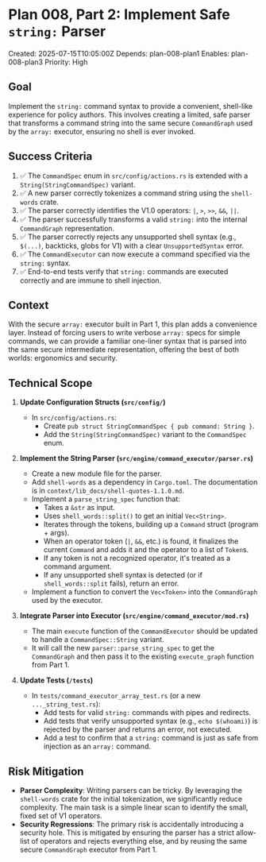 # Plan 008, Part 2: Implement Safe `string:` Parser

Created: 2025-07-15T10:05:00Z
Depends: plan-008-plan1
Enables: plan-008-plan3
Priority: High

## Goal

Implement the `string:` command syntax to provide a convenient, shell-like experience for policy authors. This involves creating a limited, safe parser that transforms a command string into the same secure `CommandGraph` used by the `array:` executor, ensuring no shell is ever invoked.

## Success Criteria

1.  ✅ The `CommandSpec` enum in `src/config/actions.rs` is extended with a `String(StringCommandSpec)` variant.
2.  ✅ A new parser correctly tokenizes a command string using the `shell-words` crate.
3.  ✅ The parser correctly identifies the V1.0 operators: `|`, `>`, `>>`, `&&`, `||`.
4.  ✅ The parser successfully transforms a valid `string:` into the internal `CommandGraph` representation.
5.  ✅ The parser correctly rejects any unsupported shell syntax (e.g., `$(...)`, backticks, globs for V1) with a clear `UnsupportedSyntax` error.
6.  ✅ The `CommandExecutor` can now execute a command specified via the `string:` syntax.
7.  ✅ End-to-end tests verify that `string:` commands are executed correctly and are immune to shell injection.

## Context

With the secure `array:` executor built in Part 1, this plan adds a convenience layer. Instead of forcing users to write verbose `array:` specs for simple commands, we can provide a familiar one-liner syntax that is parsed into the same secure intermediate representation, offering the best of both worlds: ergonomics and security.

## Technical Scope

1.  **Update Configuration Structs (`src/config/`)**

    - In `src/config/actions.rs`:
      - Create `pub struct StringCommandSpec { pub command: String }`.
      - Add the `String(StringCommandSpec)` variant to the `CommandSpec` enum.

2.  **Implement the String Parser (`src/engine/command_executor/parser.rs`)**

    - Create a new module file for the parser.
    - Add `shell-words` as a dependency in `Cargo.toml`. The documentation is in `context/lib_docs/shell-quotes-1.1.0.md`.
    - Implement a `parse_string_spec` function that:
      - Takes a `&str` as input.
      - Uses `shell_words::split()` to get an initial `Vec<String>`.
      - Iterates through the tokens, building up a `Command` struct (program + args).
      - When an operator token (`|`, `&&`, etc.) is found, it finalizes the current `Command` and adds it and the operator to a list of `Token`s.
      - If any token is not a recognized operator, it's treated as a command argument.
      - If any unsupported shell syntax is detected (or if `shell_words::split` fails), return an error.
    - Implement a function to convert the `Vec<Token>` into the `CommandGraph` used by the executor.

3.  **Integrate Parser into Executor (`src/engine/command_executor/mod.rs`)**

    - The main `execute` function of the `CommandExecutor` should be updated to handle a `CommandSpec::String` variant.
    - It will call the new `parser::parse_string_spec` to get the `CommandGraph` and then pass it to the existing `execute_graph` function from Part 1.

4.  **Update Tests (`/tests`)**
    - In `tests/command_executor_array_test.rs` (or a new `..._string_test.rs`):
      - Add tests for valid `string:` commands with pipes and redirects.
      - Add tests that verify unsupported syntax (e.g., `echo $(whoami)`) is rejected by the parser and returns an error, not executed.
      - Add a test to confirm that a `string:` command is just as safe from injection as an `array:` command.

## Risk Mitigation

- **Parser Complexity**: Writing parsers can be tricky. By leveraging the `shell-words` crate for the initial tokenization, we significantly reduce complexity. The main task is a simple linear scan to identify the small, fixed set of V1 operators.
- **Security Regressions**: The primary risk is accidentally introducing a security hole. This is mitigated by ensuring the parser has a strict allow-list of operators and rejects everything else, and by reusing the same secure `CommandGraph` executor from Part 1.
